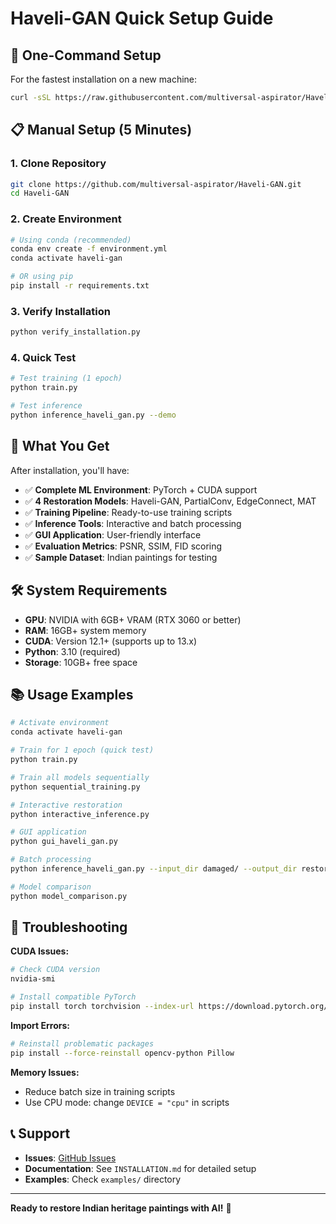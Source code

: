 # Haveli-GAN Quick Setup Guide

## 🚀 One-Command Setup

For the fastest installation on a new machine:

```bash
curl -sSL https://raw.githubusercontent.com/multiversal-aspirator/Haveli-GAN/main/install.sh | bash
```

## 📋 Manual Setup (5 Minutes)

### 1. Clone Repository
```bash
git clone https://github.com/multiversal-aspirator/Haveli-GAN.git
cd Haveli-GAN
```

### 2. Create Environment
```bash
# Using conda (recommended)
conda env create -f environment.yml
conda activate haveli-gan

# OR using pip
pip install -r requirements.txt
```

### 3. Verify Installation
```bash
python verify_installation.py
```

### 4. Quick Test
```bash
# Test training (1 epoch)
python train.py

# Test inference
python inference_haveli_gan.py --demo
```

## 🎯 What You Get

After installation, you'll have:

- ✅ **Complete ML Environment**: PyTorch + CUDA support
- ✅ **4 Restoration Models**: Haveli-GAN, PartialConv, EdgeConnect, MAT
- ✅ **Training Pipeline**: Ready-to-use training scripts
- ✅ **Inference Tools**: Interactive and batch processing
- ✅ **GUI Application**: User-friendly interface
- ✅ **Evaluation Metrics**: PSNR, SSIM, FID scoring
- ✅ **Sample Dataset**: Indian paintings for testing

## 🛠️ System Requirements

- **GPU**: NVIDIA with 6GB+ VRAM (RTX 3060 or better)
- **RAM**: 16GB+ system memory
- **CUDA**: Version 12.1+ (supports up to 13.x)
- **Python**: 3.10 (required)
- **Storage**: 10GB+ free space

## 📚 Usage Examples

```bash
# Activate environment
conda activate haveli-gan

# Train for 1 epoch (quick test)
python train.py

# Train all models sequentially
python sequential_training.py

# Interactive restoration
python interactive_inference.py

# GUI application
python gui_haveli_gan.py

# Batch processing
python inference_haveli_gan.py --input_dir damaged/ --output_dir restored/

# Model comparison
python model_comparison.py
```

## 🐛 Troubleshooting

**CUDA Issues:**
```bash
# Check CUDA version
nvidia-smi

# Install compatible PyTorch
pip install torch torchvision --index-url https://download.pytorch.org/whl/cu121
```

**Import Errors:**
```bash
# Reinstall problematic packages
pip install --force-reinstall opencv-python Pillow
```

**Memory Issues:**
- Reduce batch size in training scripts
- Use CPU mode: change `DEVICE = "cpu"` in scripts

## 📞 Support

- **Issues**: [GitHub Issues](https://github.com/multiversal-aspirator/Haveli-GAN/issues)
- **Documentation**: See `INSTALLATION.md` for detailed setup
- **Examples**: Check `examples/` directory

---

**Ready to restore Indian heritage paintings with AI!** 🎨